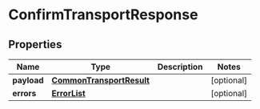 # ConfirmTransportResponse

## Properties
Name | Type | Description | Notes
------------ | ------------- | ------------- | -------------
**payload** | [**CommonTransportResult**](CommonTransportResult.md) |  |  [optional]
**errors** | [**ErrorList**](ErrorList.md) |  |  [optional]
